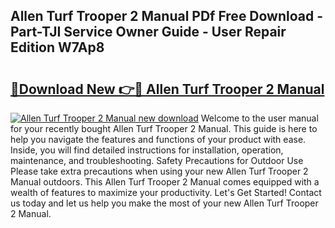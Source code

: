 ## Allen Turf Trooper 2 Manual PDf Free Download - Part-TJI Service Owner Guide - User Repair Edition W7Ap8

# <h2><a href="http://bc72725.oget.top/?id=Allen+Turf+Trooper+2+Manual">🔗Download New 👉🔴 Allen Turf Trooper 2 Manual</a></h2>

[![Allen Turf Trooper 2 Manual new download](https://i.imgur.com/5g1atiW.png)](http://bc72725.oget.top/?id=Allen+Turf+Trooper+2+Manual)
Welcome to the user manual for your recently bought Allen Turf Trooper 2 Manual. This guide is here to help you navigate the features and functions of your product with ease. Inside, you will find detailed instructions for installation, operation, maintenance, and troubleshooting. Safety Precautions for Outdoor Use Please take extra precautions when using your new Allen Turf Trooper 2 Manual outdoors. This Allen Turf Trooper 2 Manual comes equipped with a wealth of features to maximize your productivity. Let's Get Started! Contact us today and let us help you make the most of your new Allen Turf Trooper 2 Manual.
